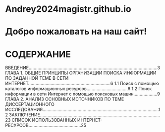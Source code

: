 # Andrey2024magistr.github.io
# Добро пожаловать на наш сайт!
# СОДЕРЖАНИЕ
ВВЕДЕНИЕ………………………………………………………………………………………….3         
ГЛАВА 1. ОБЩИЕ ПРИНЦИПЫ ОРГАНИЗАЦИИ ПОИСКА ИНФОРМАЦИИ ПО ЗАДАННОЙ ТЕМЕ В СЕТИ ИНТЕРНЕТ………………………………………………………...6
1.1	Поиск с помощью каталогов информационных ресурсов…………………………...6
1.2	Поиск информации в сети Интернет с помощью поисковых машин……………….9
ГЛАВА 2. АНАЛИЗ ОСНОВНЫХ ИСТОЧНИКОВ ПО ТЕМЕ ДИССЕРТАЦИОННОГО ИССЛЕДОВАНИЯ………………………………………………………………………………...12
ЗАКЛЮЧЕНИЕ……………………………………………………………………………………23
СПИСОК ИСПОЛЬЗОВАННЫХ ИНТЕРНЕТ-РЕСУРСОВ……………………………………25
